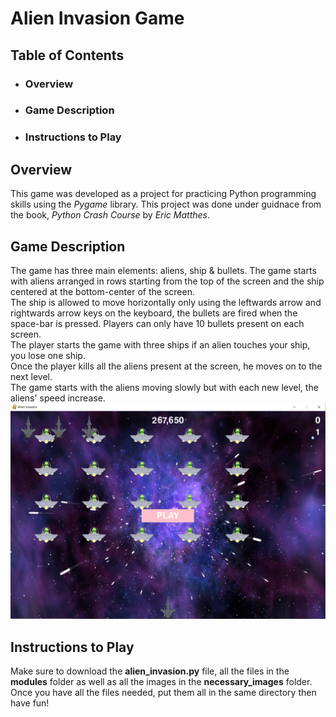 # Alien Invasion Game  
## Table of Contents  
* ### Overview  
* ### Game Description  
* ### Instructions to Play  


## Overview
This game was developed as a project for practicing Python programming skills using the *Pygame* library. This project was done under guidnace from the book, *Python Crash Course* by *Eric Matthes*.  

## Game Description 
The game has three main elements: aliens, ship & bullets. The game starts with aliens arranged in rows starting from the top of the screen and the ship centered at the bottom-center of the screen.   
The ship is allowed to move horizontally only using the leftwards arrow and rightwards arrow keys on the keyboard, the bullets are fired when the space-bar is pressed. Players can only have 10 bullets present on each screen.  
The player starts the game with three ships if an alien touches your ship, you lose one ship.   
Once the player kills all the aliens present at the screen, he moves on to the next level.  
The game starts with the aliens moving slowly but with each new level, the aliens' speed increase.  
![Game-Start](https://github.com/dinaabdulrasoul/Alien-Invasion-game/blob/main/screen_shots/alien_invasion.PNG)  

## Instructions to Play
Make sure to download the **alien_invasion.py** file, all the files in the **modules** folder as well as all the images in the **necessary_images** folder.  
Once you have all the files needed, put them all in the same directory then have fun!  
